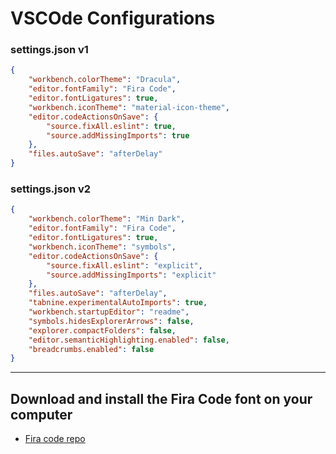 # VSCOde Configurations

### settings.json v1

```json
{
    "workbench.colorTheme": "Dracula",
    "editor.fontFamily": "Fira Code",
    "editor.fontLigatures": true,
    "workbench.iconTheme": "material-icon-theme",
    "editor.codeActionsOnSave": {
        "source.fixAll.eslint": true,
        "source.addMissingImports": true
    },
    "files.autoSave": "afterDelay"
}

````

### settings.json v2

```json
{
    "workbench.colorTheme": "Min Dark",
    "editor.fontFamily": "Fira Code",
    "editor.fontLigatures": true,
    "workbench.iconTheme": "symbols",
    "editor.codeActionsOnSave": {
        "source.fixAll.eslint": "explicit",
        "source.addMissingImports": "explicit"
    },
    "files.autoSave": "afterDelay",
    "tabnine.experimentalAutoImports": true,
    "workbench.startupEditor": "readme",
    "symbols.hidesExplorerArrows": false,
    "explorer.compactFolders": false,
    "editor.semanticHighlighting.enabled": false,
    "breadcrumbs.enabled": false
}

```
---

## Download and install the Fira Code font on your computer

- [Fira code repo](https://github.com/tonsky/FiraCode)